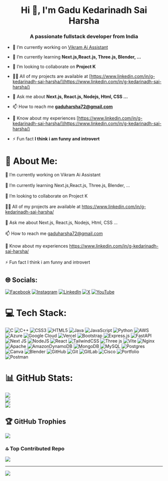 <h1 align="center">Hi 👋, I'm Gadu Kedarinadh Sai Harsha</h1>
<h3 align="center">A passionate fullstack developer from India</h3>

- 🔭 I’m currently working on [Vikram Ai Assistant](https://www.linkedin.com/posts/g-kedarinadh-sai-harsha_vikramai-artificialintelligence-ai-activity-7224084857352507392-2dzQ?utm_source=share&utm_medium=member_desktop)

- 🌱 I’m currently learning **Next.js,React.js, Three.js, Blender, ...**

- 👯 I’m looking to collaborate on **Project K**

- 👨‍💻 All of my projects are available at [https://www.linkedin.com/in/g-kedarinadh-sai-harsha/](https://www.linkedin.com/in/g-kedarinadh-sai-harsha/)

- 💬 Ask me about **Next.js, React.js, Nodejs, Html, CSS ...**

- 📫 How to reach me **gaduharsha72@gmail.com**

- 📄 Know about my experiences [https://www.linkedin.com/in/g-kedarinadh-sai-harsha/](https://www.linkedin.com/in/g-kedarinadh-sai-harsha/)

- ⚡ Fun fact **I think i am funny and introvert**
# 💫 About Me:
🔭 I’m currently working on Vikram Ai Assistant<br><br>🌱 I’m currently learning Next.js,React.js, Three.js, Blender, ...<br><br>👯 I’m looking to collaborate on Project K<br><br>👨‍💻 All of my projects are available at https://www.linkedin.com/in/g-kedarinadh-sai-harsha/<br><br>💬 Ask me about Next.js, React.js, Nodejs, Html, CSS ...<br><br>📫 How to reach me gaduharsha72@gmail.com<br><br>📄 Know about my experiences https://www.linkedin.com/in/g-kedarinadh-sai-harsha/<br><br>⚡ Fun fact I think i am funny and introvert


## 🌐 Socials:
[![Facebook](https://img.shields.io/badge/Facebook-%231877F2.svg?logo=Facebook&logoColor=white)](https://facebook.com/https://fb.com/sai%20harsha%20gadu) [![Instagram](https://img.shields.io/badge/Instagram-%23E4405F.svg?logo=Instagram&logoColor=white)](https://instagram.com/https://instagram.com/kedarinadh_sai_harsha_gadu) [![LinkedIn](https://img.shields.io/badge/LinkedIn-%230077B5.svg?logo=linkedin&logoColor=white)](https://linkedin.com/in/https://linkedin.com/in/https://www.linkedin.com/in/g-kedarinadh-sai-harsha/) [![X](https://img.shields.io/badge/X-black.svg?logo=X&logoColor=white)](https://x.com/saiharsha9992) [![YouTube](https://img.shields.io/badge/YouTube-%23FF0000.svg?logo=YouTube&logoColor=white)](https://youtube.com/@https://www.youtube.com/c/harsha%20gadu) 

# 💻 Tech Stack:
![C](https://img.shields.io/badge/c-%2300599C.svg?style=for-the-badge&logo=c&logoColor=white) ![C++](https://img.shields.io/badge/c++-%2300599C.svg?style=for-the-badge&logo=c%2B%2B&logoColor=white) ![CSS3](https://img.shields.io/badge/css3-%231572B6.svg?style=for-the-badge&logo=css3&logoColor=white) ![HTML5](https://img.shields.io/badge/html5-%23E34F26.svg?style=for-the-badge&logo=html5&logoColor=white) ![Java](https://img.shields.io/badge/java-%23ED8B00.svg?style=for-the-badge&logo=openjdk&logoColor=white) ![JavaScript](https://img.shields.io/badge/javascript-%23323330.svg?style=for-the-badge&logo=javascript&logoColor=%23F7DF1E) ![Python](https://img.shields.io/badge/python-3670A0?style=for-the-badge&logo=python&logoColor=ffdd54) ![AWS](https://img.shields.io/badge/AWS-%23FF9900.svg?style=for-the-badge&logo=amazon-aws&logoColor=white) ![Azure](https://img.shields.io/badge/azure-%230072C6.svg?style=for-the-badge&logo=microsoftazure&logoColor=white) ![Google Cloud](https://img.shields.io/badge/GoogleCloud-%234285F4.svg?style=for-the-badge&logo=google-cloud&logoColor=white) ![Vercel](https://img.shields.io/badge/vercel-%23000000.svg?style=for-the-badge&logo=vercel&logoColor=white) ![Bootstrap](https://img.shields.io/badge/bootstrap-%238511FA.svg?style=for-the-badge&logo=bootstrap&logoColor=white) ![Express.js](https://img.shields.io/badge/express.js-%23404d59.svg?style=for-the-badge&logo=express&logoColor=%2361DAFB) ![FastAPI](https://img.shields.io/badge/FastAPI-005571?style=for-the-badge&logo=fastapi) ![Next JS](https://img.shields.io/badge/Next-black?style=for-the-badge&logo=next.js&logoColor=white) ![NodeJS](https://img.shields.io/badge/node.js-6DA55F?style=for-the-badge&logo=node.js&logoColor=white) ![React](https://img.shields.io/badge/react-%2320232a.svg?style=for-the-badge&logo=react&logoColor=%2361DAFB) ![TailwindCSS](https://img.shields.io/badge/tailwindcss-%2338B2AC.svg?style=for-the-badge&logo=tailwind-css&logoColor=white) ![Three js](https://img.shields.io/badge/threejs-black?style=for-the-badge&logo=three.js&logoColor=white) ![Vite](https://img.shields.io/badge/vite-%23646CFF.svg?style=for-the-badge&logo=vite&logoColor=white) ![Nginx](https://img.shields.io/badge/nginx-%23009639.svg?style=for-the-badge&logo=nginx&logoColor=white) ![Apache](https://img.shields.io/badge/apache-%23D42029.svg?style=for-the-badge&logo=apache&logoColor=white) ![AmazonDynamoDB](https://img.shields.io/badge/Amazon%20DynamoDB-4053D6?style=for-the-badge&logo=Amazon%20DynamoDB&logoColor=white) ![MongoDB](https://img.shields.io/badge/MongoDB-%234ea94b.svg?style=for-the-badge&logo=mongodb&logoColor=white) ![MySQL](https://img.shields.io/badge/mysql-4479A1.svg?style=for-the-badge&logo=mysql&logoColor=white) ![Postgres](https://img.shields.io/badge/postgres-%23316192.svg?style=for-the-badge&logo=postgresql&logoColor=white) ![Canva](https://img.shields.io/badge/Canva-%2300C4CC.svg?style=for-the-badge&logo=Canva&logoColor=white) ![Blender](https://img.shields.io/badge/blender-%23F5792A.svg?style=for-the-badge&logo=blender&logoColor=white) ![GitHub](https://img.shields.io/badge/github-%23121011.svg?style=for-the-badge&logo=github&logoColor=white) ![Git](https://img.shields.io/badge/git-%23F05033.svg?style=for-the-badge&logo=git&logoColor=white) ![GitLab](https://img.shields.io/badge/gitlab-%23181717.svg?style=for-the-badge&logo=gitlab&logoColor=white) ![Cisco](https://img.shields.io/badge/cisco-%23049fd9.svg?style=for-the-badge&logo=cisco&logoColor=black) ![Portfolio](https://img.shields.io/badge/Portfolio-%23000000.svg?style=for-the-badge&logo=firefox&logoColor=#FF7139) ![Postman](https://img.shields.io/badge/Postman-FF6C37?style=for-the-badge&logo=postman&logoColor=white)
# 📊 GitHub Stats:
![](https://github-readme-stats.vercel.app/api?username=SaiHarsha9992&theme=dark&hide_border=false&include_all_commits=true&count_private=true)<br/>
![](https://github-readme-streak-stats.herokuapp.com/?user=SaiHarsha9992&theme=dark&hide_border=false)<br/>
![](https://github-readme-stats.vercel.app/api/top-langs/?username=SaiHarsha9992&theme=dark&hide_border=false&include_all_commits=true&count_private=true&layout=compact)

## 🏆 GitHub Trophies
![](https://github-profile-trophy.vercel.app/?username=SaiHarsha9992&theme=dark&no-frame=false&no-bg=true&margin-w=4)

### 🔝 Top Contributed Repo
![](https://github-contributor-stats.vercel.app/api?username=SaiHarsha9992&limit=5&theme=dark&combine_all_yearly_contributions=true)

---
[![](https://visitcount.itsvg.in/api?id=SaiHarsha9992&icon=0&color=0)](https://visitcount.itsvg.in)

<!-- Proudly created with GPRM ( https://gprm.itsvg.in ) -->
